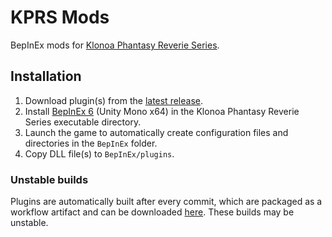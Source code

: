 # KPRS Mods
BepInEx mods for [Klonoa Phantasy Reverie Series](https://store.steampowered.com/app/1730680/Klonoa_Phantasy_Reverie_Series/).

## Installation
1. Download plugin(s) from the [latest release](https://github.com/entriphy/KPRS_Mods/releases).
2. Install [BepInEx 6](https://github.com/BepInEx/BepInEx/releases) (Unity Mono x64) in the Klonoa Phantasy Reverie Series executable directory.
3. Launch the game to automatically create configuration files and directories in the `BepInEx` folder.
4. Copy DLL file(s) to `BepInEx/plugins`.

### Unstable builds
Plugins are automatically built after every commit, which are packaged as a workflow artifact and can be downloaded [here](https://github.com/entriphy/KPRS_Mods/actions/workflows/build.yml). These builds may be unstable.
